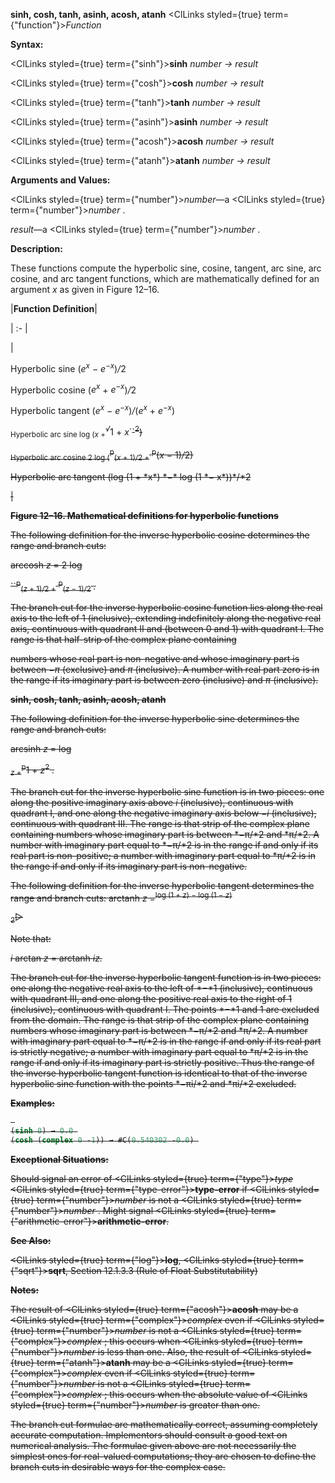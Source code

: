 **sinh, cosh, tanh, asinh, acosh, atanh** <ClLinks styled={true} term={"function"}><i>Function</i></ClLinks>

**Syntax:**

<ClLinks styled={true} term={"sinh"}><b>sinh</b></ClLinks> *number → result*

<ClLinks styled={true} term={"cosh"}><b>cosh</b></ClLinks> *number → result*

<ClLinks styled={true} term={"tanh"}><b>tanh</b></ClLinks> *number → result*

<ClLinks styled={true} term={"asinh"}><b>asinh</b></ClLinks> *number → result*

<ClLinks styled={true} term={"acosh"}><b>acosh</b></ClLinks> *number → result*

<ClLinks styled={true} term={"atanh"}><b>atanh</b></ClLinks> *number → result*

**Arguments and Values:**

<ClLinks styled={true} term={"number"}><i>number</i></ClLinks>—a <ClLinks styled={true} term={"number"}><i>number</i></ClLinks> .

*result*—a <ClLinks styled={true} term={"number"}><i>number</i></ClLinks> .

**Description:**

These functions compute the hyperbolic sine, cosine, tangent, arc sine, arc cosine, and arc tangent functions, which are mathematically defined for an argument *x* as given in Figure 12–16.

|**Function Definition**|

| :- |

|<p>Hyperbolic sine (<i>e<sup>x</sup> − e<sup>−x</sup></i>)<i>/</i>2 </p>
<p>Hyperbolic cosine (<i>e<sup>x</sup></i> + <i>e<sup>−x</sup></i>)<i>/</i>2 </p>
<p>Hyperbolic tangent (<i>e<sup>x</sup> − e<sup>−x</sup></i>)<i>/</i>(<i>e<sup>x</sup></i> + <i>e<sup>−x</sup></i>) </p>
<p><sub>Hyperbolic arc sine log (<i>x</i> +</sub><i><sup>√</sup></i>1 + <i>x</i>`<s>`<sup>2</sup>) </p>
<p><sub>Hyperbolic arc cosine 2 log (</sub><sup>p</sup><sub>(<i>x</i> + 1)<i>/</i>2 +</sub> <sup>p</sup>(<i>x −</i> 1)<i>/</i>2) </p>
<p>Hyperbolic arc tangent (log (1 + *x*) *−* log (1 *− x*))*/*2</p>|

**Figure 12–16. Mathematical definitions for hyperbolic functions**

The following definition for the inverse hyperbolic cosine determines the range and branch cuts:

arccosh *z* = 2 log

``<sup>p</sup><sub>(<i>z</i> + 1)<i>/</i>2 +</sub> <sup>p</sup><sub>(<i>z −</i> 1)<i>/</i>2</sub> <i>.</i>

The branch cut for the inverse hyperbolic cosine function lies along the real axis to the left of 1 (inclusive), extending indefinitely along the negative real axis, continuous with quadrant II and (between 0 and 1) with quadrant I. The range is that half-strip of the complex plane containing

numbers whose real part is non-negative and whose imaginary part is between *−π* (exclusive) and *π* (inclusive). A number with real part zero is in the range if its imaginary part is between zero (inclusive) and *π* (inclusive).

**sinh, cosh, tanh, asinh, acosh, atanh**

The following definition for the inverse hyperbolic sine determines the range and branch cuts:

arcsinh *z* = log

<sub><i>z</i> +</sub><sup>p</sup>1 + <i>z</i><sup>2</sup> <i>.</i>

The branch cut for the inverse hyperbolic sine function is in two pieces: one along the positive imaginary axis above *i* (inclusive), continuous with quadrant I, and one along the negative imaginary axis below *−i* (inclusive), continuous with quadrant III. The range is that strip of the complex plane containing numbers whose imaginary part is between *−π/*2 and *π/*2. A number with imaginary part equal to *−π/*2 is in the range if and only if its real part is non-positive; a number with imaginary part equal to *π/*2 is in the range if and only if its imaginary part is non-negative.

The following definition for the inverse hyperbolic tangent determines the range and branch cuts: arctanh <i>z</i> =<sup>log (1 + <i>z</i>) <i>−</i> log (1 <i>− z</i>)</sup>

<sub>2</sub>▷

Note that:

*i* arctan *z* = arctanh *iz.*

The branch cut for the inverse hyperbolic tangent function is in two pieces: one along the negative real axis to the left of *−*1 (inclusive), continuous with quadrant III, and one along the positive real axis to the right of 1 (inclusive), continuous with quadrant I. The points *−*1 and 1 are excluded from the domain. The range is that strip of the complex plane containing numbers whose imaginary part is between *−π/*2 and *π/*2. A number with imaginary part equal to *−π/*2 is in the range if and only if its real part is strictly negative; a number with imaginary part equal to *π/*2 is in the range if and only if its imaginary part is strictly positive. Thus the range of the inverse hyperbolic tangent function is identical to that of the inverse hyperbolic sine function with the points *−πi/*2 and *πi/*2 excluded.

**Examples:**

```lisp
 
(sinh 0) → 0.0 
(cosh (complex 0 -1)) → #C(0.540302 -0.0) 

```

**Exceptional Situations:**

Should signal an error of <ClLinks styled={true} term={"type"}><i>type</i></ClLinks> <ClLinks styled={true} term={"type-error"}><b>type-error</b></ClLinks> if <ClLinks styled={true} term={"number"}><i>number</i></ClLinks> is not a <ClLinks styled={true} term={"number"}><i>number</i></ClLinks> . Might signal <ClLinks styled={true} term={"arithmetic-error"}><b>arithmetic-error</b></ClLinks>.

**See Also:**

<ClLinks styled={true} term={"log"}><b>log</b></ClLinks>, <ClLinks styled={true} term={"sqrt"}><b>sqrt</b></ClLinks>, Section 12.1.3.3 (Rule of Float Substitutability)

**Notes:**

The result of <ClLinks styled={true} term={"acosh"}><b>acosh</b></ClLinks> may be a <ClLinks styled={true} term={"complex"}><i>complex</i></ClLinks> even if <ClLinks styled={true} term={"number"}><i>number</i></ClLinks> is not a <ClLinks styled={true} term={"complex"}><i>complex</i></ClLinks> ; this occurs when <ClLinks styled={true} term={"number"}><i>number</i></ClLinks> is less than one. Also, the result of <ClLinks styled={true} term={"atanh"}><b>atanh</b></ClLinks> may be a <ClLinks styled={true} term={"complex"}><i>complex</i></ClLinks> even if <ClLinks styled={true} term={"number"}><i>number</i></ClLinks> is not a <ClLinks styled={true} term={"complex"}><i>complex</i></ClLinks> ; this occurs when the absolute value of <ClLinks styled={true} term={"number"}><i>number</i></ClLinks> is greater than one.

The branch cut formulae are mathematically correct, assuming completely accurate computation. Implementors should consult a good text on numerical analysis. The formulae given above are not necessarily the simplest ones for real-valued computations; they are chosen to define the branch cuts in desirable ways for the complex case.
